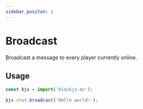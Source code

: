 ```yaml
---
sidebar_positon: 1
---
```


# Broadcast

Broadcast a message to every player currently online.

## Usage

```js
const bjs = import('blockjs-mc');

bjs.chat.broadcast('Hello world~');
```
